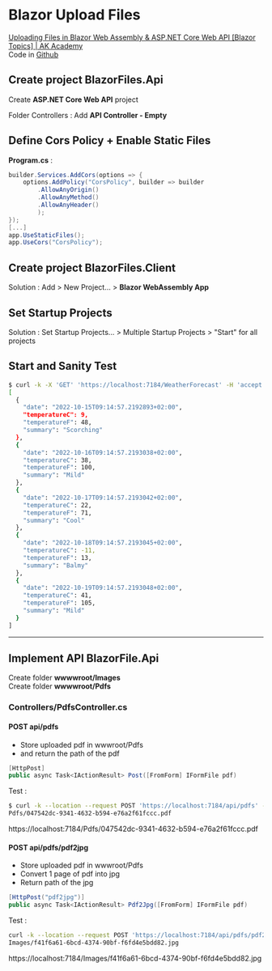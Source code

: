# Blazor Upload Files 

[Uploading Files in Blazor Web Assembly & ASP.NET Core Web API [Blazor Topics] | AK Academy](https://www.youtube.com/watch?v=i6C6ospRrYI&list=PLFJQnCcZXWjsHh_-fdpNmZJn1LhNm7ck0&index=3)  
Code in [Github](https://github.com/aksoftware98/blazorfiles)

## Create project BlazorFiles.Api

Create **ASP.NET Core Web API** project  

Folder Controllers : Add **API Controller - Empty**  


## Define Cors Policy + Enable Static Files
**Program.cs** :  
```csharp
builder.Services.AddCors(options => {
    options.AddPolicy("CorsPolicy", builder => builder
        .AllowAnyOrigin()
        .AllowAnyMethod()
        .AllowAnyHeader()
        );
});
[...]
app.UseStaticFiles();
app.UseCors("CorsPolicy");
```

## Create project BlazorFiles.Client

Solution : Add > New Project... > **Blazor WebAssembly App**  

## Set Startup Projects

Solution : Set Startup Projects... > Multiple Startup Projects > "Start" for all projects  

## Start <F5> and Sanity Test
```bash
$ curl -k -X 'GET' 'https://localhost:7184/WeatherForecast' -H 'accept: text/plain' | jq
[
  {
    "date": "2022-10-15T09:14:57.2192893+02:00",
    "temperatureC": 9,
    "temperatureF": 48,
    "summary": "Scorching"
  },
  {
    "date": "2022-10-16T09:14:57.2193038+02:00",
    "temperatureC": 38,
    "temperatureF": 100,
    "summary": "Mild"
  },
  {
    "date": "2022-10-17T09:14:57.2193042+02:00",
    "temperatureC": 22,
    "temperatureF": 71,
    "summary": "Cool"
  },
  {
    "date": "2022-10-18T09:14:57.2193045+02:00",
    "temperatureC": -11,
    "temperatureF": 13,
    "summary": "Balmy"
  },
  {
    "date": "2022-10-19T09:14:57.2193048+02:00",
    "temperatureC": 41,
    "temperatureF": 105,
    "summary": "Mild"
  }
]

```

---

## Implement API BlazorFile.Api

Create folder **wwwwroot/Images**  
Create folder **wwwwroot/Pdfs**  

### Controllers/PdfsController.cs 

#### POST api/pdfs
- Store uploaded pdf in wwwroot/Pdfs   
- and return the path of the pdf
```csharp
[HttpPost]
public async Task<IActionResult> Post([FromForm] IFormFile pdf) 
```

Test :   
```bash
$ curl -k --location --request POST 'https://localhost:7184/api/pdfs' --form 'pdf=@"example.pdf"'
Pdfs/047542dc-9341-4632-b594-e76a2f61fccc.pdf
```
https://localhost:7184/Pdfs/047542dc-9341-4632-b594-e76a2f61fccc.pdf


#### POST api/pdfs/pdf2jpg
- Store uploaded pdf in wwwroot/Pdfs 
- Convert 1 page of pdf into jpg 
- Return path of the jpg
```csharp
[HttpPost("pdf2jpg")]
public async Task<IActionResult> Pdf2Jpg([FromForm] IFormFile pdf)
```

Test :    
```bash
curl -k --location --request POST 'https://localhost:7184/api/pdfs/pdf2jpg' --form 'pdf=@"example.pdf"'
Images/f41f6a61-6bcd-4374-90bf-f6fd4e5bdd82.jpg
```

https://localhost:7184/Images/f41f6a61-6bcd-4374-90bf-f6fd4e5bdd82.jpg


